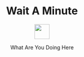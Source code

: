 <h1 align="center">Wait A Minute</h1>

<p align="center">
	<img width="40" src="https://github.githubassets.com/images/spinners/octocat-spinner-64.gif"> </p>

<p align="center">What Are You Doing Here</p>